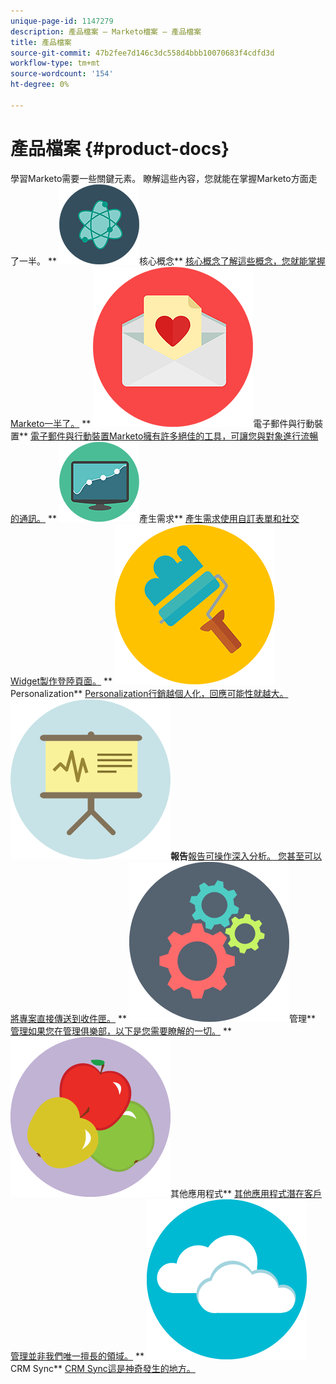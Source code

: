 ```yaml
---
unique-page-id: 1147279
description: 產品檔案 — Marketo檔案 — 產品檔案
title: 產品檔案
source-git-commit: 47b2fee7d146c3dc558d4bbb10070683f4cdfd3d
workflow-type: tm+mt
source-wordcount: '154'
ht-degree: 0%

---
```



# 產品檔案 {#product-docs}

學習Marketo需要一些關鍵元素。 瞭解這些內容，您就能在掌握Marketo方面走了一半。
** ![核心概念](assets/education-science-12.png)核心概念** [核心概念了解這些概念，您就能掌握Marketo一半了。](product-docs/core-marketo-concepts.md)     ** ![電子郵件與行動裝置](assets/valentine-day-10.png)電子郵件與行動裝置** [電子郵件與行動裝置Marketo擁有許多絕佳的工具，可讓您與對象進行流暢的通訊。](https://docs.marketo.com/pages/viewpage.action?pageId=557076)     ** ![產生需求](assets/seo-04.png)產生需求** [產生需求使用自訂表單和社交Widget製作登陸頁面。](product-docs/demand-generation.md)     ** ![Personalization](assets/graphic-design-tools-19.png)Personalization** [Personalization行銷越個人化，回應可能性就越大。](product-docs/personalization.md)     **![報告](assets/office-21.png)報告**[報告可操作深入分析。 您甚至可以將專案直接傳送到收件匣。](product-docs/reporting.md)     ** ![管理](assets/technology-08.png)管理** [管理如果您在管理俱樂部，以下是您需要瞭解的一切。](https://docs.marketo.com/display/DOCS/Administration)     ** ![其他應用程式](assets/food-10.png)其他應用程式** [其他應用程式潛在客戶管理並非我們唯一擅長的領域。](product-docs/additional-apps.md)     ** ![CRM Sync](assets/seo-33.png)CRM Sync** [CRM Sync這是神奇發生的地方。](product-docs/crm-sync.md)
